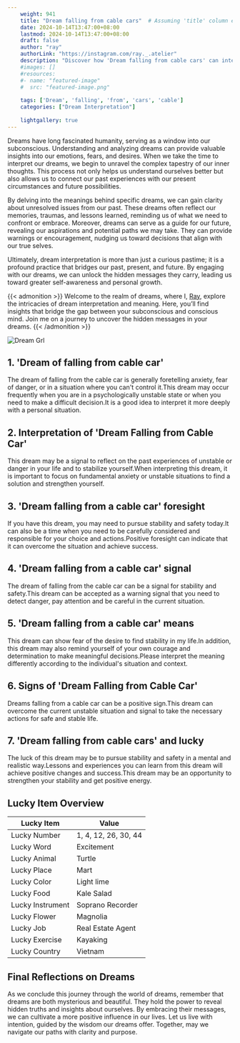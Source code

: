 ```yaml
---
    weight: 941
    title: "Dream falling from cable cars"  # Assuming 'title' column exists
    date: 2024-10-14T13:47:00+08:00
    lastmod: 2024-10-14T13:47:00+08:00
    draft: false
    author: "ray"
    authorLink: "https://instagram.com/ray._.atelier"
    description: "Discover how 'Dream falling from cable cars' can interpret your future and uncover its significant meanings in your life."
    #images: []
    #resources:
    #- name: "featured-image"
    #  src: "featured-image.png"
    
    tags: ['Dream', 'falling', 'from', 'cars', 'cable']
    categories: ["Dream Interpretation"]
    
    lightgallery: true
---
```

    
Dreams have long fascinated humanity, serving as a window into our subconscious. Understanding and analyzing dreams can provide valuable insights into our emotions, fears, and desires. When we take the time to interpret our dreams, we begin to unravel the complex tapestry of our inner thoughts. This process not only helps us understand ourselves better but also allows us to connect our past experiences with our present circumstances and future possibilities.

By delving into the meanings behind specific dreams, we can gain clarity about unresolved issues from our past. These dreams often reflect our memories, traumas, and lessons learned, reminding us of what we need to confront or embrace. Moreover, dreams can serve as a guide for our future, revealing our aspirations and potential paths we may take. They can provide warnings or encouragement, nudging us toward decisions that align with our true selves.

Ultimately, dream interpretation is more than just a curious pastime; it is a profound practice that bridges our past, present, and future. By engaging with our dreams, we can unlock the hidden messages they carry, leading us toward greater self-awareness and personal growth.

{{< admonition >}}
Welcome to the realm of dreams, where I, [Ray](https://instagram.com/ray._.atelier), explore the intricacies of dream interpretation and meaning. Here, you’ll find insights that bridge the gap between your subconscious and conscious mind. Join me on a journey to uncover the hidden messages in your dreams.
{{< /admonition >}}

![Dream Grl](https://cdn.pixabay.com/photo/2017/11/02/03/35/gothic-2910057_1280.jpg "Dream Grl")

## 1. 'Dream of falling from cable car'
The dream of falling from the cable car is generally foretelling anxiety, fear of danger, or in a situation where you can't control it.This dream may occur frequently when you are in a psychologically unstable state or when you need to make a difficult decision.It is a good idea to interpret it more deeply with a personal situation.

## 2. Interpretation of 'Dream Falling from Cable Car'
This dream may be a signal to reflect on the past experiences of unstable or danger in your life and to stabilize yourself.When interpreting this dream, it is important to focus on fundamental anxiety or unstable situations to find a solution and strengthen yourself.

## 3. 'Dream falling from a cable car' foresight
If you have this dream, you may need to pursue stability and safety today.It can also be a time when you need to be carefully considered and responsible for your choice and actions.Positive foresight can indicate that it can overcome the situation and achieve success.

## 4. 'Dream falling from a cable car' signal
The dream of falling from the cable car can be a signal for stability and safety.This dream can be accepted as a warning signal that you need to detect danger, pay attention and be careful in the current situation.

## 5. 'Dream falling from a cable car' means
This dream can show fear of the desire to find stability in my life.In addition, this dream may also remind yourself of your own courage and determination to make meaningful decisions.Please interpret the meaning differently according to the individual's situation and context.

## 6. Signs of 'Dream Falling from Cable Car'
Dreams falling from a cable car can be a positive sign.This dream can overcome the current unstable situation and signal to take the necessary actions for safe and stable life.

## 7. 'Dream falling from cable cars' and lucky
The luck of this dream may be to pursue stability and safety in a mental and realistic way.Lessons and experiences you can learn from this dream will achieve positive changes and success.This dream may be an opportunity to strengthen your stability and get positive energy.

## Lucky Item Overview
| Lucky Item          | Value              |
|---------------|--------------------|
| Lucky Number        | 1, 4, 12, 26, 30, 44  |
| Lucky Word          | Excitement |
| Lucky Animal        | Turtle |
| Lucky Place         | Mart     |
| Lucky Color         | Light lime     |
| Lucky Food          | Kale Salad      |
| Lucky Instrument    | Soprano Recorder |
| Lucky Flower        | Magnolia    |
| Lucky Job           | Real Estate Agent       |
| Lucky Exercise      | Kayaking  |
| Lucky Country       | Vietnam    |


##  Final Reflections on Dreams

As we conclude this journey through the world of dreams, remember that dreams are both mysterious and beautiful. They hold the power to reveal hidden truths and insights about ourselves. By embracing their messages, we can cultivate a more positive influence in our lives. Let us live with intention, guided by the wisdom our dreams offer. Together, may we navigate our paths with clarity and purpose.
